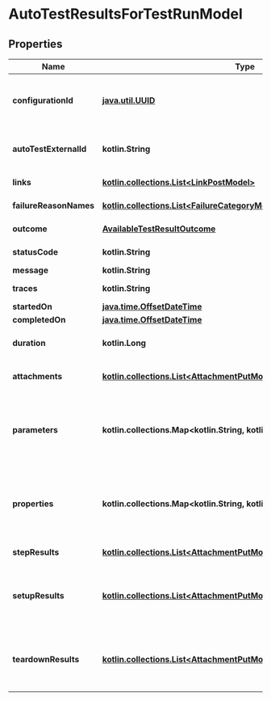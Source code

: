 
# AutoTestResultsForTestRunModel

## Properties
| Name | Type | Description | Notes |
| ------------ | ------------- | ------------- | ------------- |
| **configurationId** | [**java.util.UUID**](java.util.UUID.md) | Specifies the GUID of the autotest configuration, which was specified when the test run was created. |  |
| **autoTestExternalId** | **kotlin.String** | Specifies the external ID of the autotest, which was specified when the test run was created. |  |
| **links** | [**kotlin.collections.List&lt;LinkPostModel&gt;**](LinkPostModel.md) | Specifies the links in the autotest. |  [optional] |
| **failureReasonNames** | [**kotlin.collections.List&lt;FailureCategoryModel&gt;**](FailureCategoryModel.md) | Specifies the cause of autotest failure. |  [optional] |
| **outcome** | [**AvailableTestResultOutcome**](AvailableTestResultOutcome.md) | Specifies the result of the autotest execution. |  [optional] |
| **statusCode** | **kotlin.String** | Specifies the result of the autotest execution. |  [optional] |
| **message** | **kotlin.String** | A comment for the result. |  [optional] |
| **traces** | **kotlin.String** | An extended comment or a stack trace. |  [optional] |
| **startedOn** | [**java.time.OffsetDateTime**](java.time.OffsetDateTime.md) | Test run start date. |  [optional] |
| **completedOn** | [**java.time.OffsetDateTime**](java.time.OffsetDateTime.md) | Test run end date. |  [optional] |
| **duration** | **kotlin.Long** | Expected or actual duration of the test run execution in milliseconds. |  [optional] |
| **attachments** | [**kotlin.collections.List&lt;AttachmentPutModel&gt;**](AttachmentPutModel.md) | Specifies an attachment GUID. Multiple values can be sent. |  [optional] |
| **parameters** | **kotlin.collections.Map&lt;kotlin.String, kotlin.String&gt;** | \&quot;&lt;b&gt;parameter&lt;/b&gt;\&quot;: \&quot;&lt;b&gt;value&lt;/b&gt;\&quot; pair with arbitrary custom parameters. Multiple parameters can be sent. |  [optional] |
| **properties** | **kotlin.collections.Map&lt;kotlin.String, kotlin.String&gt;** | \&quot;&lt;b&gt;property&lt;/b&gt;\&quot;: \&quot;&lt;b&gt;value&lt;/b&gt;\&quot; pair with arbitrary custom properties. Multiple properties can be sent. |  [optional] |
| **stepResults** | [**kotlin.collections.List&lt;AttachmentPutModelAutoTestStepResultsModel&gt;**](AttachmentPutModelAutoTestStepResultsModel.md) | Specifies the results of individual steps. |  [optional] |
| **setupResults** | [**kotlin.collections.List&lt;AttachmentPutModelAutoTestStepResultsModel&gt;**](AttachmentPutModelAutoTestStepResultsModel.md) | Specifies the results of setup steps. For information on supported values, see the &#x60;stepResults&#x60; parameter above. |  [optional] |
| **teardownResults** | [**kotlin.collections.List&lt;AttachmentPutModelAutoTestStepResultsModel&gt;**](AttachmentPutModelAutoTestStepResultsModel.md) | Specifies the results of the teardown steps. For information on supported values, see the &#x60;stepResults&#x60; parameter above. |  [optional] |



